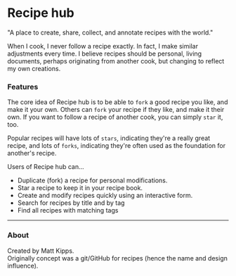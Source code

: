 # Recipe hub

"A place to create, share, collect, and annotate recipes with the world."

When I cook, I never follow a recipe exactly. In fact, I make similar adjustments every time.
I believe recipes should be personal, living documents, perhaps originating from another cook, but changing to reflect my own creations.

### Features
The core idea of Recipe hub is to be able to `fork` a good recipe you like, and make it your own. Others can `fork` your recipe if they like, and make it their own. If you want to follow a recipe of another cook, you can simply `star` it, too.

Popular recipes will have lots of `stars`, indicating they're a really great recipe, and lots of `forks`, indicating they're often used as the foundation for another's recipe.

Users of Recipe hub can...
- Duplicate (fork) a recipe for personal modifications.
- Star a recipe to keep it in your recipe book.
- Create and modify recipes quickly using an interactive form.
- Search for recipes by title and by tag
- Find all recipes with matching tags

---

### About
Created by Matt Kipps.  
Originally concept was a git/GitHub for recipes (hence the name and design influence).
